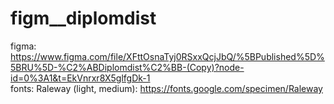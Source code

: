 # figm__diplomdist
figma: https://www.figma.com/file/XFttOsnaTyj0RSxxQcjJbQ/%5BPublished%5D%5BRU%5D-%C2%ABDiplomdist%C2%BB-(Copy)?node-id=0%3A1&t=EkVnrxr8X5glfgDk-1
<br>
fonts:
  Raleway (light, medium): https://fonts.google.com/specimen/Raleway
  
